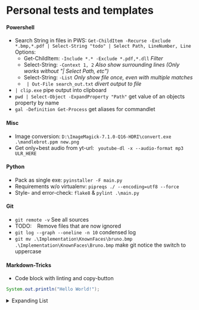 # Personal tests and templates

#### Powershell
- Search String in files in PWS: ```Get-ChildItem -Recurse -Exclude *.bmp,*.pdf | Select-String "todo" | Select Path, LineNumber, Line```<br>
  Options:
  - Get-ChildItem:  ```-Include *.* -Exclude *.pdf,*.dll``` *Filter*
  - Select-String:  ```-Context 1, 2``` *Also show surrounding lines (Only works without "| Select Path, etc")*
  - Select-String:  ```-List``` *Only show file once, even with multiple matches*
  - ``` | Out-File search_out.txt``` *divert output to file*
- ``` | clip.exe ``` pipe output into clipboard
- ``` pwd | Select-Object -ExpandProperty "Path" ``` get value of an objects property by name
- ``` gal -Definition Get-Process ``` get aliases for commandlet

#### Misc
- Image conversion: ```D:\ImageMagick-7.1.0-Q16-HDRI\convert.exe .\mandlebrot.ppm new.png```
- Get only+best audio from yt-url: ``` youtube-dl -x --audio-format mp3 ULR_HERE```

#### Python
- Pack as single exe: ```pyinstaller -F main.py```
- Requirements w/o virtualenv: ```pipreqs ./ --encoding=utf8 --force```
- Style- and error-check: ```flake8``` & ```pylint .\main.py```

#### Git
 - ```git remote -v``` See all sources
 - TODO: ``` ``` Remove files that are now ignored
 - ```git log --graph --oneline -n 10``` condensed log
 - ```git mv .\Implementation\KnownFaces\bruno.bmp .\Implementation\KnownFaces\Bruno.bmp``` make git notice the switch to uppercase

#### Markdown-Tricks

- Code block with linting and copy-button
```Java
System.out.println("Hello World!");
```

<details>
<summary>Expanding List</summary>

- Here is a hidden Comment <!-- Comment -->
- Basic Stuff:
  * \*\*Bold\*\* → **Bold**
  * \*italic\* → *italic*
  * \~strikethrough\~ → ~strikethrough~
- [Can be a link](http://www.example.com)
  1. [x] Todo
  2. [ ] List

</details>
